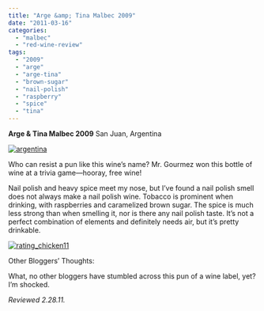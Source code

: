```yaml
---
title: "Arge &amp; Tina Malbec 2009"
date: "2011-03-16"
categories: 
  - "malbec"
  - "red-wine-review"
tags: 
  - "2009"
  - "arge"
  - "arge-tina"
  - "brown-sugar"
  - "nail-polish"
  - "raspberry"
  - "spice"
  - "tina"
---
```


**Arge & Tina Malbec 2009** San Juan, Argentina

[![](http://s3.amazonaws.com/thegourmez-wpmedia/2011/03/argentina.jpg "argentina")](http://s3.amazonaws.com/thegourmez-wpmedia/2011/03/argentina.jpg)

Who can resist a pun like this wine’s name? Mr. Gourmez won this bottle of wine at a trivia game—hooray, free wine!

Nail polish and heavy spice meet my nose, but I’ve found a nail polish smell does not always make a nail polish wine. Tobacco is prominent when drinking, with raspberries and caramelized brown sugar. The spice is much less strong than when smelling it, nor is there any nail polish taste. It’s not a perfect combination of elements and definitely needs air, but it’s pretty drinkable.

[![](http://s3.amazonaws.com/thegourmez-wpmedia/2009/02/rating_chicken11.gif "rating_chicken11")](http://s3.amazonaws.com/thegourmez-wpmedia/2009/02/rating_chicken11.gif)

Other Bloggers’ Thoughts:

What, no other bloggers have stumbled across this pun of a wine label, yet? I’m shocked.

_Reviewed 2.28.11._

